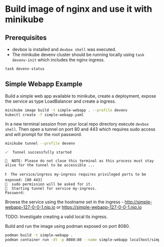 # Build image of nginx and use it with minikube

## Prerequisites

* devbox is installed and `devbox shell` was executed.
* The minikube devenv cluster should be running locally using `task devenv-init` which includes the nginx ingress.

```bash
task devenv-status
```

## Simple Webapp Example

Build a simple web app available to minikube, create a deployment, expose the service as type LoadBalancer and create a ingress.

```bash
minikube image build -t simple-webapp . --profile devenv
kubectl create -f simple-webapp.yaml
```

In a new terminal session from your local repo directory execute `devbox shell`. Then open a tunnel on port 80 and 443 which requires sudo access and will prompt for the root password.

```bash
minikube tunnel --profile devenv
```

```
✅  Tunnel successfully started

📌  NOTE: Please do not close this terminal as this process must stay alive for the tunnel to be accessible ...

❗  The service/ingress my-ingress requires privileged ports to be exposed: [80 443]
🔑  sudo permission will be asked for it.
🏃  Starting tunnel for service my-ingress.
Password:
```

Browse the service using the hostname set in the ingress -  http://simple-webapp-127-0-0-1.nip.io or https://simple-webapp-127-0-0-1.nip.io

TODO: Investigate creating a valid local tls ingress.

Build and run the image using podman exposed on port 8080.

```bash
podman build -t simple-webapp .
podman container run -dt -p 8080:80 --name simple-webapp localhost/simple-webapp
```